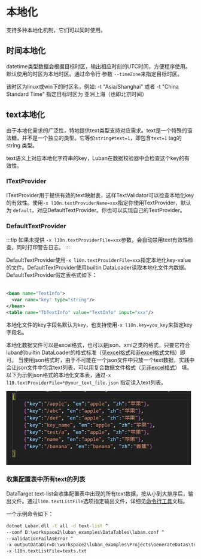 # 本地化

支持多种本地化机制，它们可以同时使用。


## 时间本地化

datetime类型数据会根据目标时区，输出相应时刻的UTC时间，方便程序使用。默认使用的时区为本地时区。通过命令行
参数 `--timeZone`来指定目标时区。

该时区为linux或win下的时区名，例如: -t "Asia/Shanghai" 或者 -t "China Standard Time"  指定目标时区为 亚洲上海（也即北京时间）

## text本地化

由于本地化需求的广泛性，特地提供text类型支持对应需求。text是一个特殊的语法糖，并不是一个独立的类型。它等价`string#text=1`，即包含`text=1` tag的string
类型。

text语义上对应本地化字符串的key，Luban在数据校验器中会检查这个key的有效性。

### ITextProvider

ITextProvider用于提供有效的text映射表，这样TextValidator可以检查本地化key的有效性。使用`-x l10n.textProviderName=xxx`指定你使用TextProvider，默认为
`default`，对应DefaultTextProvider。你也可以实现自己的TextProvider。

### DefaultTextProvider


:::tip
如果未提供 `-x l10n.textProviderFile=xxx`参数，会自动禁用text有效性检查，同时打印警告日志。
:::

DefaultTextProvider使用`-x l10n.textProviderFile=xxx`指定本地化key-value的文件。DefaultTextProvider使用builtin DataLoader读取本地化文件内数据。
DefaultTextProvider假定表格式如下：

```xml

<bean name="TextInfo">
  <var name="key" type="string"/>
</bean>
<table name="TbTextInfo" value="TextInfo" input="xxx"/>
```

本地化文件的key字段名默认为`key`，也支持使用`-x l10n.key=you_key`来指定key字段名。


本地化数据文件可以是excel格式，也可以是json、xml之类的格式，只要它符合luban的builtin DataLoader的格式标准（见[excel格式](excel)和[非excel格式](otherdatasource)文档）即可。
当使用json格式时，由于不可能在一个json文件中只放一个text数据，实践中会让json文件中包含text列表，可以用复合数据文件格式（见[非excel格式](otherdatasource)）
填。以下为示例json格式的本地化文本表，通过`-x l10.textProviderFile=*@your_text_file.json` 指定读入text列表。

![text](/img/cases/l10n_text.jpg)

### 收集配置表中所有text的列表

DataTarget text-list会收集配置表中出现的所有text数据，按从小到大排序后，输出文件。通过`l10n.textListFile`选项指定输出文件，详细见[命令行工具](./commandtools)文档。

一个示例命令如下：

```bat
dotnet Luban.dll -t all -d text-list ^
--conf D:\workspace2\luban_examples\DataTables\luban.conf ^
--validationFailAsError ^
-x outputDataDir=D:\workspace2\luban_examples\Projects\GenerateDatas\text ^
-x l10n.textListFile=texts.txt
```